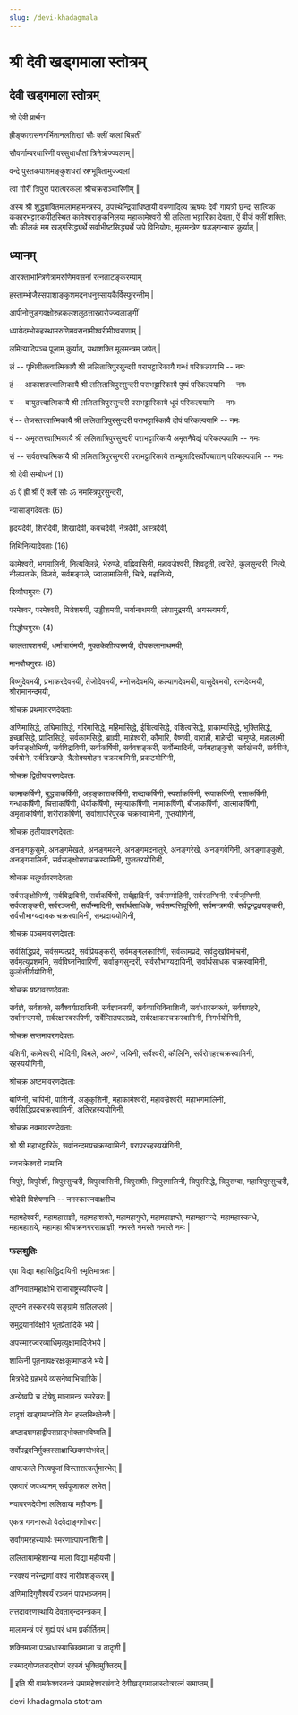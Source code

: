 ```yaml
---
slug: /devi-khadagmala
---
```

# श्री देवी खड्गमाला स्तोत्रम्


देवी खड्गमाला स्तोत्रम्
-----------------------

श्री देवी प्रार्थन

ह्रीङ्कारासनगर्भितानलशिखां सौः क्लीं कलां बिभ्रतीं

सौवर्णाम्बरधारिणीं वरसुधाधौतां त्रिनेत्रोज्ज्वलाम् |

वन्दे पुस्तकपाशमङ्कुशधरां स्रग्भूषितामुज्ज्वलां

त्वां गौरीं त्रिपुरां परात्परकलां श्रीचक्रसञ्चारिणीम् ‖

अस्य श्री शुद्धशक्तिमालामहामन्त्रस्य, उपस्थेन्द्रियाधिष्ठायी वरुणादित्य ऋषयः देवी गायत्री छन्दः सात्विक ककारभट्टारकपीठस्थित कामेश्वराङ्कनिलया महाकामेश्वरी श्री ललिता भट्टारिका देवता, ऐं बीजं क्लीं शक्तिः, सौः कीलकं मम खड्गसिद्ध्यर्थे सर्वाभीष्टसिद्ध्यर्थे जपे विनियोगः, मूलमन्त्रेण षडङ्गन्यासं कुर्यात् |

ध्यानम्
-------

आरक्ताभान्त्रिणेत्रामरुणिमवसनां रत्नताटङ्करम्याम्

हस्ताम्भोजैस्सपाशाङ्कुशमदनधनुस्सायकैर्विस्फुरन्तीम् |

आपीनोत्तुङ्गवक्षोरुहकलशलुठत्तारहारोज्ज्वलाङ्गीं

ध्यायेदम्भोरुहस्थामरुणिमवसनामीश्वरीमीश्वराणाम् ‖

लमित्यादिपञ्च पूजाम् कुर्यात्, यथाशक्ति मूलमन्त्रम् जपेत् |

लं -- पृथिवीतत्त्वात्मिकायै श्री ललितात्रिपुरसुन्दरी पराभट्टारिकायै गन्धं परिकल्पयामि -- नमः

हं -- आकाशतत्त्वात्मिकायै श्री ललितात्रिपुरसुन्दरी पराभट्टारिकायै पुष्पं परिकल्पयामि -- नमः

यं -- वायुतत्त्वात्मिकायै श्री ललितात्रिपुरसुन्दरी पराभट्टारिकायै धूपं परिकल्पयामि -- नमः

रं -- तेजस्तत्त्वात्मिकायै श्री ललितात्रिपुरसुन्दरी पराभट्टारिकायै दीपं परिकल्पयामि -- नमः

वं -- अमृततत्त्वात्मिकायै श्री ललितात्रिपुरसुन्दरी पराभट्टारिकायै अमृतनैवेद्यं परिकल्पयामि -- नमः

सं -- सर्वतत्त्वात्मिकायै श्री ललितात्रिपुरसुन्दरी पराभट्टारिकायै ताम्बूलादिसर्वोपचारान् परिकल्पयामि -- नमः

श्री देवी सम्बोधनं (1)

ॐ ऐं ह्रीं श्रीं ऐं क्लीं सौः ॐ नमस्त्रिपुरसुन्दरी,

न्यासाङ्गदेवताः (6)

हृदयदेवी, शिरोदेवी, शिखादेवी, कवचदेवी, नेत्रदेवी, अस्त्रदेवी,

तिथिनित्यादेवताः (16)

कामेश्वरी, भगमालिनी, नित्यक्लिन्ने, भेरुण्डे, वह्निवासिनी, महावज्रेश्वरी, शिवदूती, त्वरिते, कुलसुन्दरी, नित्ये, नीलपताके, विजये, सर्वमङ्गले, ज्वालामालिनी, चित्रे, महानित्ये,

दिव्यौघगुरवः (7)

परमेश्वर, परमेश्वरी, मित्रेशमयी, उड्डीशमयी, चर्यानाथमयी, लोपामुद्रमयी, अगस्त्यमयी,

सिद्धौघगुरवः (4)

कालतापशमयी, धर्माचार्यमयी, मुक्तकेशीश्वरमयी, दीपकलानाथमयी,

मानवौघगुरवः (8)

विष्णुदेवमयी, प्रभाकरदेवमयी, तेजोदेवमयी, मनोजदेवमयि, कल्याणदेवमयी, वासुदेवमयी, रत्नदेवमयी, श्रीरामानन्दमयी,

श्रीचक्र प्रथमावरणदेवताः

अणिमासिद्धे, लघिमासिद्धे, गरिमासिद्धे, महिमासिद्धे, ईशित्वसिद्धे, वशित्वसिद्धे, प्राकाम्यसिद्धे, भुक्तिसिद्धे, इच्छासिद्धे, प्राप्तिसिद्धे, सर्वकामसिद्धे, ब्राह्मी, माहेश्वरी, कौमारि, वैष्णवी, वाराही, माहेन्द्री, चामुण्डे, महालक्ष्मी, सर्वसङ्क्षोभिणी, सर्वविद्राविणी, सर्वाकर्षिणी, सर्ववशङ्करी, सर्वोन्मादिनी, सर्वमहाङ्कुशे, सर्वखेचरी, सर्वबीजे, सर्वयोने, सर्वत्रिखण्डे, त्रैलोक्यमोहन चक्रस्वामिनी, प्रकटयोगिनी,

श्रीचक्र द्वितीयावरणदेवताः

कामाकर्षिणी, बुद्ध्याकर्षिणी, अहङ्काराकर्षिणी, शब्दाकर्षिणी, स्पर्शाकर्षिणी, रूपाकर्षिणी, रसाकर्षिणी, गन्धाकर्षिणी, चित्ताकर्षिणी, धैर्याकर्षिणी, स्मृत्याकर्षिणी, नामाकर्षिणी, बीजाकर्षिणी, आत्माकर्षिणी, अमृताकर्षिणी, शरीराकर्षिणी, सर्वाशापरिपूरक चक्रस्वामिनी, गुप्तयोगिनी,


श्रीचक्र तृतीयावरणदेवताः

अनङ्गकुसुमे, अनङ्गमेखले, अनङ्गमदने, अनङ्गमदनातुरे, अनङ्गरेखे, अनङ्गवेगिनी, अनङ्गाङ्कुशे, अनङ्गमालिनी, सर्वसङ्क्षोभणचक्रस्वामिनी, गुप्ततरयोगिनी,

श्रीचक्र चतुर्थावरणदेवताः

सर्वसङ्क्षोभिणी, सर्वविद्राविनी, सर्वाकर्षिणी, सर्वह्लादिनी, सर्वसम्मोहिनी, सर्वस्तम्भिनी, सर्वजृम्भिणी, सर्ववशङ्करी, सर्वरञ्जनी, सर्वोन्मादिनी, सर्वार्थसाधिके, सर्वसम्पत्तिपूरिणी, सर्वमन्त्रमयी, सर्वद्वन्द्वक्षयङ्करी, सर्वसौभाग्यदायक चक्रस्वामिनी, सम्प्रदाययोगिनी,

श्रीचक्र पञ्चमावरणदेवताः

सर्वसिद्धिप्रदे, सर्वसम्पत्प्रदे, सर्वप्रियङ्करी, सर्वमङ्गलकारिणी, सर्वकामप्रदे, सर्वदुःखविमोचनी, सर्वमृत्युप्रशमनि, सर्वविघ्ननिवारिणी, सर्वाङ्गसुन्दरी, सर्वसौभाग्यदायिनी, सर्वार्थसाधक चक्रस्वामिनी, कुलोत्तीर्णयोगिनी,

श्रीचक्र षष्टावरणदेवताः

सर्वज्ञे, सर्वशक्ते, सर्वैश्वर्यप्रदायिनी, सर्वज्ञानमयी, सर्वव्याधिविनाशिनी, सर्वाधारस्वरूपे, सर्वपापहरे, सर्वानन्दमयी, सर्वरक्षास्वरूपिणी, सर्वेप्सितफलप्रदे, सर्वरक्षाकरचक्रस्वामिनी, निगर्भयोगिनी,

श्रीचक्र सप्तमावरणदेवताः

वशिनी, कामेश्वरी, मोदिनी, विमले, अरुणे, जयिनी, सर्वेश्वरी, कौलिनि, सर्वरोगहरचक्रस्वामिनी, रहस्ययोगिनी,

श्रीचक्र अष्टमावरणदेवताः

बाणिनी, चापिनी, पाशिनी, अङ्कुशिनी, महाकामेश्वरी, महावज्रेश्वरी, महाभगमालिनी, सर्वसिद्धिप्रदचक्रस्वामिनी, अतिरहस्ययोगिनी,

श्रीचक्र नवमावरणदेवताः

श्री श्री महाभट्टारिके, सर्वानन्दमयचक्रस्वामिनी, परापररहस्ययोगिनी,

नवचक्रेश्वरी नामानि

त्रिपुरे, त्रिपुरेशी, त्रिपुरसुन्दरी, त्रिपुरवासिनी, त्रिपुराश्रीः, त्रिपुरमालिनी, त्रिपुरसिद्धे, त्रिपुराम्बा, महात्रिपुरसुन्दरी,

श्रीदेवी विशेषणानि -- नमस्कारनवाक्षरीच

महामहेश्वरी, महामहाराज्ञी, महामहाशक्ते, महामहागुप्ते, महामहाज्ञप्ते, महामहानन्दे, महामहास्कन्धे, महामहाशये, महामहा श्रीचक्रनगरसाम्राज्ञी, नमस्ते नमस्ते नमस्ते नमः |

### फलश्रुतिः

एषा विद्या महासिद्धिदायिनी स्मृतिमात्रतः |

अग्निवातमहाक्षोभे राजाराष्ट्रस्यविप्लवे ‖

लुण्ठने तस्करभये सङ्ग्रामे सलिलप्लवे |

समुद्रयानविक्षोभे भूतप्रेतादिके भये ‖

अपस्मारज्वरव्याधिमृत्युक्षामादिजेभये |

शाकिनी पूतनायक्षरक्षःकूष्माण्डजे भये ‖

मित्रभेदे ग्रहभये व्यसनेष्वाभिचारिके |

अन्येष्वपि च दोषेषु मालामन्त्रं स्मरेन्नरः ‖

तादृशं खड्गमाप्नोति येन हस्तस्थितेनवै |

अष्टादशमहाद्वीपसम्राड्भोक्ताभविष्यति ‖

सर्वोपद्रवनिर्मुक्तस्साक्षाच्छिवमयोभवेत् |

आपत्काले नित्यपूजां विस्तारात्कर्तुमारभेत् ‖

एकवारं जपध्यानम् सर्वपूजाफलं लभेत् |

नवावरणदेवीनां ललिताया महौजनः ‖

एकत्र गणनारूपो वेदवेदाङ्गगोचरः |

सर्वागमरहस्यार्थः स्मरणात्पापनाशिनी ‖


ललितायामहेशान्या माला विद्या महीयसी |

नरवश्यं नरेन्द्राणां वश्यं नारीवशङ्करम् ‖

अणिमादिगुणैश्वर्यं रञ्जनं पापभञ्जनम् |

तत्तदावरणस्थायि देवताबृन्दमन्त्रकम् ‖

मालामन्त्रं परं गुह्यं परं धाम प्रकीर्तितम् |

शक्तिमाला पञ्चधास्याच्छिवमाला च तादृशी ‖

तस्माद्गोप्यतराद्गोप्यं रहस्यं भुक्तिमुक्तिदम् ‖

‖ इति श्री वामकेश्वरतन्त्रे उमामहेश्वरसंवादे देवीखड्गमालास्तोत्ररत्नं समाप्तम् ‖

<span class='index-text'> devi khadagmala  stotram </span>